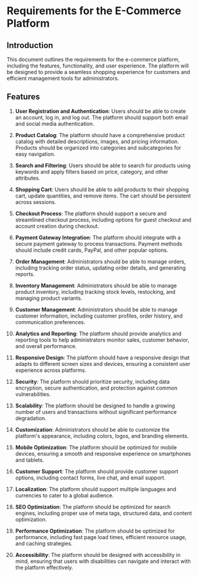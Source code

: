 # Requirements for the E-Commerce Platform

## Introduction

This document outlines the requirements for the e-commerce platform, including the features, functionality, and user experience. The platform will be designed to provide a seamless shopping experience for customers and efficient management tools for administrators.

## Features

1. **User Registration and Authentication**: Users should be able to create an account, log in, and log out. The platform should support both email and social media authentication.

2. **Product Catalog**: The platform should have a comprehensive product catalog with detailed descriptions, images, and pricing information. Products should be organized into categories and subcategories for easy navigation.

3. **Search and Filtering**: Users should be able to search for products using keywords and apply filters based on price, category, and other attributes.

4. **Shopping Cart**: Users should be able to add products to their shopping cart, update quantities, and remove items. The cart should be persistent across sessions.

5. **Checkout Process**: The platform should support a secure and streamlined checkout process, including options for guest checkout and account creation during checkout.

6. **Payment Gateway Integration**: The platform should integrate with a secure payment gateway to process transactions. Payment methods should include credit cards, PayPal, and other popular options.

7. **Order Management**: Administrators should be able to manage orders, including tracking order status, updating order details, and generating reports.

8. **Inventory Management**: Administrators should be able to manage product inventory, including tracking stock levels, restocking, and managing product variants.

9. **Customer Management**: Administrators should be able to manage customer information, including customer profiles, order history, and communication preferences.

10. **Analytics and Reporting**: The platform should provide analytics and reporting tools to help administrators monitor sales, customer behavior, and overall performance.

11. **Responsive Design**: The platform should have a responsive design that adapts to different screen sizes and devices, ensuring a consistent user experience across platforms.

12. **Security**: The platform should prioritize security, including data encryption, secure authentication, and protection against common vulnerabilities.

13. **Scalability**: The platform should be designed to handle a growing number of users and transactions without significant performance degradation.

14. **Customization**: Administrators should be able to customize the platform's appearance, including colors, logos, and branding elements.

15. **Mobile Optimization**: The platform should be optimized for mobile devices, ensuring a smooth and responsive experience on smartphones and tablets.

16. **Customer Support**: The platform should provide customer support options, including contact forms, live chat, and email support.

17. **Localization**: The platform should support multiple languages and currencies to cater to a global audience.

18. **SEO Optimization**: The platform should be optimized for search engines, including proper use of meta tags, structured data, and content optimization.

19. **Performance Optimization**: The platform should be optimized for performance, including fast page load times, efficient resource usage, and caching strategies.

20. **Accessibility**: The platform should be designed with accessibility in mind, ensuring that users with disabilities can navigate and interact with the platform effectively.
